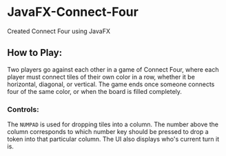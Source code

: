# JavaFX-Connect-Four
Created Connect Four using JavaFX

## How to Play: 
Two players go against each other in a game of Connect Four, where each player must connect tiles of their own color in a row, whether it be horizontal, diagonal, or vertical. The game ends once someone connects four of the same color, or when the board is filled completely.

### Controls: 
The `NUMPAD` is used for dropping tiles into a column. The number above the column corresponds to which number key should be pressed to drop a token into that particular column. The UI also displays who's current turn it is.
